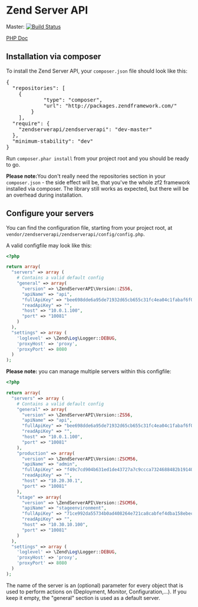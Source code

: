 Zend Server API
=============

Master: [![Build Status](https://secure.travis-ci.org/iwalz/zendserverapi.png?branch=master)](http://travis-ci.org/iwalz/zendserverapi)

[PHP Doc](http://zs-apidoc.rubber-duckling.net) 

## Installation via composer 
To install the Zend Server API, your <code>composer.json</code> file should look like this:
<pre>
{
  "repositories": [
  	{
			"type": "composer",
			"url": "http://packages.zendframework.com/"
		}
	],
  "require": {
  	"zendserverapi/zendserverapi": "dev-master"
  },
  "minimum-stability": "dev"
}
</pre>

Run <code>composer.phar install</code> from your project root and you should be ready to go.

<b>Please note:</b>You don't really need the repositories section in your <code>composer.json</code> - the side effect will be, that you've the whole zf2 framework installed via composer. The library still works as expected, but there will be an overhead during installation.

## Configure your servers
You can find the configuration file, starting from your project root, at <code>vendor/zendserverapi/zendserverapi/config/config.php</code>.

A valid configfile may look like this:
```php
<?php

return array(
  "servers" => array (
    # Contains a valid default config
    "general" => array(
      "version" => \ZendServerAPI\Version::ZS56,
      "apiName" => "api",
      "fullApiKey" => "bee698dde6a95de71932d65cb655c31fc4ea04c1fabaf6f0a1b852617eac32ab",
      "readApiKey" => "",
      "host" => "10.0.1.100",
      "port" => "10081"
    )
  ),
  "settings" => array (
    'loglevel' => \Zend\Log\Logger::DEBUG,
    'proxyHost' => 'proxy',
    'proxyPort' => 8080
  )
);
```

<b>Please note:</b> you can manage multiple servers within this configfile:
```php
<?php

return array(
  "servers" => array (
    # Contains a valid default config
    "general" => array(
      "version" => \ZendServerAPI\Version::ZS56,
      "apiName" => "api",
      "fullApiKey" => "bee698dde6a95de71932d65cb655c31fc4ea04c1fabaf6f0a1b852617eac32ab",
      "readApiKey" => "",
      "host" => "10.0.1.100",
      "port" => "10081"
    ),
    "production" => array(
      "version" => \ZendServerAPI\Version::ZSCM56,
      "apiName" => "admin",
      "fullApiKey" => "f49c7cd904b631ed1de43727a7c9ccca7324688482b19140a778d9b5020ca369",
      "readApiKey" => "",
      "host" => "10.20.30.1",
      "port" => "10081"
    ),
    "stage" => array(
      "version" => \ZendServerAPI\Version::ZSCM56,
      "apiName" => "stageenvironment",
      "fullApiKey" => "71ce992da55734b0ad408264e721ca8cabfef4dba158ebeca3653eb290a49c00",
      "readApiKey" => "",
      "host" => "10.30.10.100",
      "port" => "10081"
    )
  ),
  "settings" => array (
    'loglevel' => \Zend\Log\Logger::DEBUG,
    'proxyHost' => 'proxy',
    'proxyPort' => 8080
  )
);
```
The name of the server is an (optional) parameter for every object that is used to perform actions on (Deployment, Monitor, Configuration,...). If you keep it empty, the "general" section is used as a default server.

